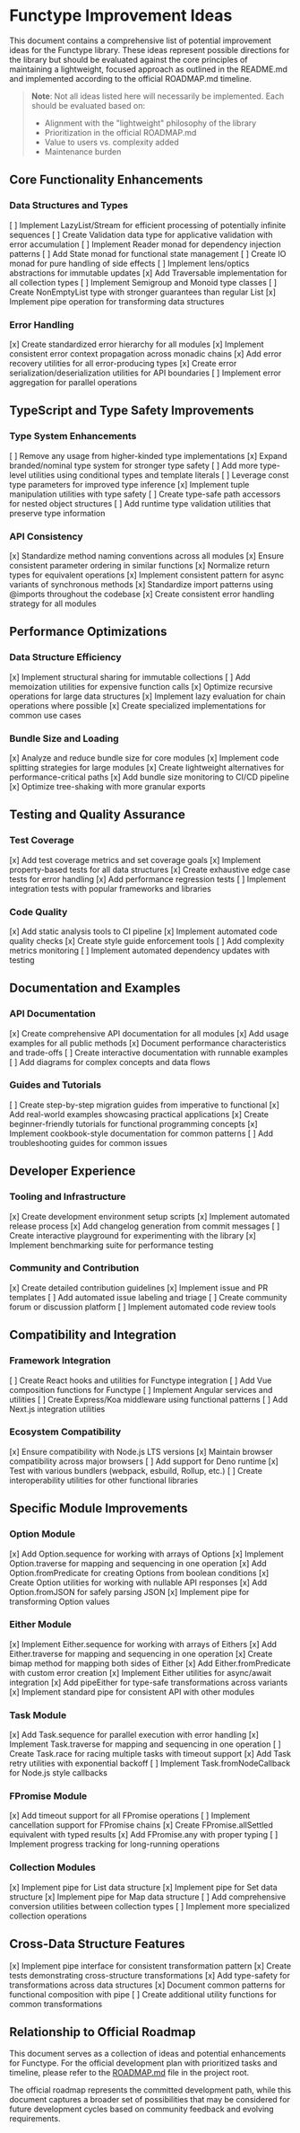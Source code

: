 # Functype Improvement Ideas

This document contains a comprehensive list of potential improvement ideas for the Functype library. These ideas represent possible directions for the library but should be evaluated against the core principles of maintaining a lightweight, focused approach as outlined in the README.md and implemented according to the official ROADMAP.md timeline.

> **Note**: Not all ideas listed here will necessarily be implemented. Each should be evaluated based on:
>
> - Alignment with the "lightweight" philosophy of the library
> - Prioritization in the official ROADMAP.md
> - Value to users vs. complexity added
> - Maintenance burden

## Core Functionality Enhancements

### Data Structures and Types

[ ] Implement LazyList/Stream for efficient processing of potentially infinite sequences
[ ] Create Validation data type for applicative validation with error accumulation
[ ] Implement Reader monad for dependency injection patterns
[ ] Add State monad for functional state management
[ ] Create IO monad for pure handling of side effects
[ ] Implement lens/optics abstractions for immutable updates
[x] Add Traversable implementation for all collection types
[ ] Implement Semigroup and Monoid type classes
[ ] Create NonEmptyList type with stronger guarantees than regular List
[x] Implement pipe operation for transforming data structures

### Error Handling

[x] Create standardized error hierarchy for all modules
[x] Implement consistent error context propagation across monadic chains
[x] Add error recovery utilities for all error-producing types
[x] Create error serialization/deserialization utilities for API boundaries
[ ] Implement error aggregation for parallel operations

## TypeScript and Type Safety Improvements

### Type System Enhancements

[ ] Remove any usage from higher-kinded type implementations
[x] Expand branded/nominal type system for stronger type safety
[ ] Add more type-level utilities using conditional types and template literals
[ ] Leverage const type parameters for improved type inference
[x] Implement tuple manipulation utilities with type safety
[ ] Create type-safe path accessors for nested object structures
[ ] Add runtime type validation utilities that preserve type information

### API Consistency

[x] Standardize method naming conventions across all modules
[x] Ensure consistent parameter ordering in similar functions
[x] Normalize return types for equivalent operations
[x] Implement consistent pattern for async variants of synchronous methods
[x] Standardize import patterns using @imports throughout the codebase
[x] Create consistent error handling strategy for all modules

## Performance Optimizations

### Data Structure Efficiency

[x] Implement structural sharing for immutable collections
[ ] Add memoization utilities for expensive function calls
[x] Optimize recursive operations for large data structures
[x] Implement lazy evaluation for chain operations where possible
[x] Create specialized implementations for common use cases

### Bundle Size and Loading

[x] Analyze and reduce bundle size for core modules
[x] Implement code splitting strategies for large modules
[x] Create lightweight alternatives for performance-critical paths
[x] Add bundle size monitoring to CI/CD pipeline
[x] Optimize tree-shaking with more granular exports

## Testing and Quality Assurance

### Test Coverage

[x] Add test coverage metrics and set coverage goals
[x] Implement property-based tests for all data structures
[x] Create exhaustive edge case tests for error handling
[x] Add performance regression tests
[ ] Implement integration tests with popular frameworks and libraries

### Code Quality

[x] Add static analysis tools to CI pipeline
[x] Implement automated code quality checks
[x] Create style guide enforcement tools
[ ] Add complexity metrics monitoring
[ ] Implement automated dependency updates with testing

## Documentation and Examples

### API Documentation

[x] Create comprehensive API documentation for all modules
[x] Add usage examples for all public methods
[x] Document performance characteristics and trade-offs
[ ] Create interactive documentation with runnable examples
[ ] Add diagrams for complex concepts and data flows

### Guides and Tutorials

[ ] Create step-by-step migration guides from imperative to functional
[x] Add real-world examples showcasing practical applications
[x] Create beginner-friendly tutorials for functional programming concepts
[x] Implement cookbook-style documentation for common patterns
[ ] Add troubleshooting guides for common issues

## Developer Experience

### Tooling and Infrastructure

[x] Create development environment setup scripts
[x] Implement automated release process
[x] Add changelog generation from commit messages
[ ] Create interactive playground for experimenting with the library
[x] Implement benchmarking suite for performance testing

### Community and Contribution

[x] Create detailed contribution guidelines
[x] Implement issue and PR templates
[ ] Add automated issue labeling and triage
[ ] Create community forum or discussion platform
[ ] Implement automated code review tools

## Compatibility and Integration

### Framework Integration

[ ] Create React hooks and utilities for Functype integration
[ ] Add Vue composition functions for Functype
[ ] Implement Angular services and utilities
[ ] Create Express/Koa middleware using functional patterns
[ ] Add Next.js integration utilities

### Ecosystem Compatibility

[x] Ensure compatibility with Node.js LTS versions
[x] Maintain browser compatibility across major browsers
[ ] Add support for Deno runtime
[x] Test with various bundlers (webpack, esbuild, Rollup, etc.)
[ ] Create interoperability utilities for other functional libraries

## Specific Module Improvements

### Option Module

[x] Add Option.sequence for working with arrays of Options
[x] Implement Option.traverse for mapping and sequencing in one operation
[x] Add Option.fromPredicate for creating Options from boolean conditions
[x] Create Option utilities for working with nullable API responses
[x] Add Option.fromJSON for safely parsing JSON
[x] Implement pipe for transforming Option values

### Either Module

[x] Implement Either.sequence for working with arrays of Eithers
[x] Add Either.traverse for mapping and sequencing in one operation
[x] Create bimap method for mapping both sides of Either
[x] Add Either.fromPredicate with custom error creation
[x] Implement Either utilities for async/await integration
[x] Add pipeEither for type-safe transformations across variants
[x] Implement standard pipe for consistent API with other modules

### Task Module

[x] Add Task.sequence for parallel execution with error handling
[x] Implement Task.traverse for mapping and sequencing in one operation
[ ] Create Task.race for racing multiple tasks with timeout support
[x] Add Task retry utilities with exponential backoff
[ ] Implement Task.fromNodeCallback for Node.js style callbacks

### FPromise Module

[x] Add timeout support for all FPromise operations
[ ] Implement cancellation support for FPromise chains
[x] Create FPromise.allSettled equivalent with typed results
[x] Add FPromise.any with proper typing
[ ] Implement progress tracking for long-running operations

### Collection Modules

[x] Implement pipe for List data structure
[x] Implement pipe for Set data structure
[x] Implement pipe for Map data structure
[ ] Add comprehensive conversion utilities between collection types
[ ] Implement more specialized collection operations

## Cross-Data Structure Features

[x] Implement pipe interface for consistent transformation pattern
[x] Create tests demonstrating cross-structure transformations
[x] Add type-safety for transformations across data structures
[x] Document common patterns for functional composition with pipe
[ ] Create additional utility functions for common transformations

## Relationship to Official Roadmap

This document serves as a collection of ideas and potential enhancements for Functype. For the official development plan with prioritized tasks and timeline, please refer to the [ROADMAP.md](../../ROADMAP.md) file in the project root.

The official roadmap represents the committed development path, while this document captures a broader set of possibilities that may be considered for future development cycles based on community feedback and evolving requirements.
